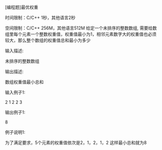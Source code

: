 [编程题]最优权重

时间限制：C/C++ 1秒，其他语言2秒

空间限制：C/C++ 256M，其他语言512M
给定一个未排序的整数数组, 需要给数组里每个元素一个整数权重值，权重值最小为1，相邻元素数字大的权重值也必须较大，那么整个数组的权重值总和最小为多少

输入描述:

未排序的整数数组


输出描述:

数组权重值最小总和


输入例子1:

2 1 2 2 3


输出例子1:

8


例子说明1:

为了满足要求，5个元素的权重值依次是2，1，2，1，2 这样最小总和就为8

